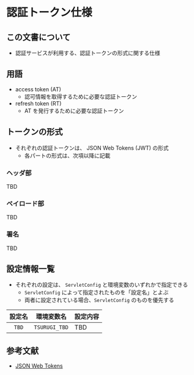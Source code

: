 # 認証トークン仕様

## この文書について

* 認証サービスが利用する、認証トークンの形式に関する仕様

## 用語

* access token (AT)
  * 認可情報を取得するために必要な認証トークン
* refresh token (RT)
  * AT を発行するために必要な認証トークン

## トークンの形式

* それぞれの認証トークンは、 JSON Web Tokens (JWT) の形式
  * 各パートの形式は、次項以降に記載

### ヘッダ部

TBD

### ペイロード部

TBD

### 署名

TBD

## 設定情報一覧

* それぞれの設定は、 `ServletConfig` と環境変数のいずれかで指定できる
  * `ServletConfig` によって指定されたものを「設定名」とよぶ
  * 両者に設定されている場合、`ServletConfig` のものを優先する

| 設定名 | 環境変数名 | 設定内容 |
|:-:|:-:|:--|
| `TBD` | `TSURUGI_TBD` | TBD |

## 参考文献

* [JSON Web Tokens](https://jwt.io/)
